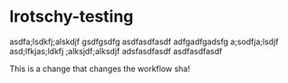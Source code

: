 # lrotschy-testing
asdfa;lsdkfj;alskdjf
gsdfgsdfg
asdfasdfasdf
adfgadfgadsfg
a;sodfja;lsdjf
asd;lfkjas;ldkfj
;alksjdf;alksdjf
adsfasdfasdf
asdfasdfasdf


This is a change that changes the workflow sha!
